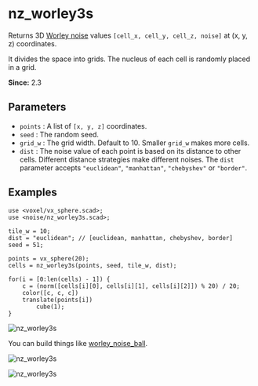 # nz_worley3s

Returns 3D [Worley noise](https://en.wikipedia.org/wiki/Worley_noise) values `[cell_x, cell_y, cell_z, noise]` at (x, y, z) coordinates. 

It divides the space into grids. The nucleus of each cell is randomly placed in a grid. 

**Since:** 2.3

## Parameters

- `points` :  A list of `[x, y, z]` coordinates.
- `seed` : The random seed.
- `grid_w` : The grid width. Default to 10. Smaller `grid_w` makes more cells.
- `dist` : The noise value of each point is based on its distance to other cells. Different distance strategies make different noises. The `dist` parameter accepts `"euclidean"`, `"manhattan"`, `"chebyshev"` or `"border"`.

## Examples

    use <voxel/vx_sphere.scad>;
    use <noise/nz_worley3s.scad>;

    tile_w = 10;
    dist = "euclidean"; // [euclidean, manhattan, chebyshev, border] 
    seed = 51;

    points = vx_sphere(20);
    cells = nz_worley3s(points, seed, tile_w, dist);

    for(i = [0:len(cells) - 1]) {
        c = (norm([cells[i][0], cells[i][1], cells[i][2]]) % 20) / 20;
        color([c, c, c])
        translate(points[i])
            cube(1);
    }

![nz_worley3s](images/lib2x-nz_worley3s-1.JPG)

You can build things like [worley_noise_ball](https://github.com/JustinSDK/dotSCAD/blob/master/examples/worley_noise_ball.scad). 

![nz_worley3s](images/lib2x-nz_worley3s-2.JPG)


![nz_worley3s](images/lib2x-nz_worley3s-3.JPG)
